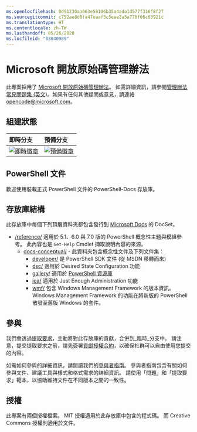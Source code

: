 ```yaml
---
ms.openlocfilehash: 0d91230aa063e58106b35a4ada1d577f316f8f27
ms.sourcegitcommit: c752ae8d0fa47eaaf3c5eae2a5a770f06c63921c
ms.translationtype: HT
ms.contentlocale: zh-TW
ms.lasthandoff: 05/26/2020
ms.locfileid: "83840989"
---
```

# <a name="microsoft-open-source-code-of-conduct"></a>Microsoft 開放原始碼管理辦法

此專案採用了 [Microsoft 開放原始碼管理辦法](https://opensource.microsoft.com/codeofconduct/)。 如需詳細資訊，請參閱[管理辦法常見問題集 (英文)](https://opensource.microsoft.com/codeofconduct/faq/)。如果有任何其他疑問或意見，請連絡 [opencode@microsoft.com](mailto:opencode@microsoft.com)。

[即時徽章]: https://powershell.visualstudio.com/PowerShell-Docs/_apis/build/status/PowerShell-Docs-CI?branchName=live
[預備徽章]: https://powershell.visualstudio.com/PowerShell-Docs/_apis/build/status/PowerShell-Docs-CI?branchName=staging

## <a name="build-status"></a>組建狀態

|          即時分支          |           預備分支            |
| :---------------------------- | :---------------------------------- |
| [![即時徽章][]][即時徽章] | [![預備徽章][]][預備徽章] |

## <a name="powershell-documentation"></a>PowerShell 文件

歡迎使用裝載正式 PowerShell 文件的 PowerShell-Docs 存放庫。

## <a name="repository-structure"></a>存放庫結構

此存放庫中每個下列頂層資料夾都包含發行到 [Microsoft Docs](https://docs.microsoft.com/powershell) 的 DocSet。

- [/reference/](https://docs.microsoft.com/powershell/scripting/) 適用於 5.1、6.0 與 7.0 版的 PowerShell 概念性主題與模組參考。 此內容也是 `Get-Help` Cmdlet 擷取說明內容的來源。
  - [docs-conceptual/](https://docs.microsoft.com/powershell) - 此資料夾包含概念性文件及下列文件集：
    - [developer/](https://docs.microsoft.com/powershell/scripting/developer/) 是 PowerShell SDK 文件 (從 MSDN 移轉而來)
    - [dsc/](https://docs.microsoft.com/powershell/scripting/dsc/) 適用於 Desired State Configuration 功能
    - [gallery/](https://docs.microsoft.com/powershell/scripting/gallery) 適用於 [PowerShell 資源庫](https://www.powershellgallery.com/)
    - [jea/](https://docs.microsoft.com/powershell/scripting/learn/remoting/jea/overview) 適用於 Just Enough Administration 功能
    - [wmf/](https://docs.microsoft.com/powershell/scripting/windows-powershell/wmf/overview) 包含 Windows Management Framework 的版本資訊。Windows Management Framework 的功能在將新版的 PowerShell 散發至舊版 Windows 的套件。

## <a name="contributing"></a>參與

我們會透過[提取要求](https://help.github.com/articles/using-pull-requests/)，主動將對此存放庫的貢獻，合併到_臨時_分支中。
請注意，提交提取要求之前，請先簽署[貢獻授權合約](https://cla.microsoft.com/)，以確保社群可以自由使用您提交的內容。

如需如何參與的詳細資訊，請閱讀我們的[參與者指南](https://docs.microsoft.com/powershell/scripting/community/contributing/overview)。
參與者指南包含有關如何參與文件、建議工具與樣式和格式需求的詳細資訊。 請使用「問題」和「提取要求」範本，以協助維持文件在不同版本之間的一致性。

## <a name="licenses"></a>授權

此專案有兩個授權檔案。 MIT 授權適用於此存放庫中包含的程式碼。 而 Creative Commons 授權則適用於文件。
